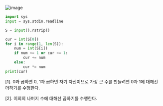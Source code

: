 ![image](https://github.com/dnwls16071/TIL/assets/106802375/9e648c8c-bae7-4e48-a077-fd0bc39bfbc7)

```python
import sys
input = sys.stdin.readline

S = input().rstrip()

cur = int(S[0])
for i in range(1, len(S)):
    num = int(S[i])
    if num <= 1 or cur <= 1:
        cur += num
    else:
        cur *= num
print(cur)
```

[1]. 0과 곱하면 0, 1과 곱하면 자기 자신이므로 가장 큰 수를 만들려면 0과 1에 대해선 더하기를 수행한다.

[2]. 이외의 나머지 수에 대해선 곱하기를 수행한다.
